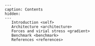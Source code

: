 ```{toctree}
---
caption: Contents
hidden:
---
   Introduction <self>
   Architecture <architecture>
   Forces and virial stress <gradient>
   Benchmark <benchmark>
   References <references>
```

```{include} ../README.md
```
